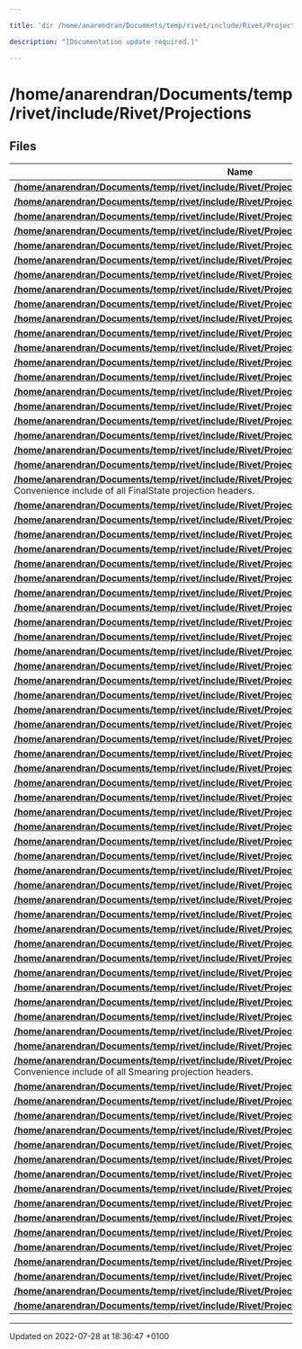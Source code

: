 ```yaml
---

title: 'dir /home/anarendran/Documents/temp/rivet/include/Rivet/Projections'

description: "[Documentation update required.]"

---
```


# /home/anarendran/Documents/temp/rivet/include/Rivet/Projections



## Files

| Name           |
| -------------- |
| **[/home/anarendran/Documents/temp/rivet/include/Rivet/Projections/AliceCommon.hh](/documentation/code/files/projections_2alicecommon_8hh/#file-alicecommon.hh)**  |
| **[/home/anarendran/Documents/temp/rivet/include/Rivet/Projections/AxesDefinition.hh](/documentation/code/files/axesdefinition_8hh/#file-axesdefinition.hh)**  |
| **[/home/anarendran/Documents/temp/rivet/include/Rivet/Projections/Beam.hh](/documentation/code/files/beam_8hh/#file-beam.hh)**  |
| **[/home/anarendran/Documents/temp/rivet/include/Rivet/Projections/BeamThrust.hh](/documentation/code/files/beamthrust_8hh/#file-beamthrust.hh)**  |
| **[/home/anarendran/Documents/temp/rivet/include/Rivet/Projections/CentralEtHCM.hh](/documentation/code/files/centralethcm_8hh/#file-centralethcm.hh)**  |
| **[/home/anarendran/Documents/temp/rivet/include/Rivet/Projections/CentralityProjection.hh](/documentation/code/files/centralityprojection_8hh/#file-centralityprojection.hh)**  |
| **[/home/anarendran/Documents/temp/rivet/include/Rivet/Projections/ChargedFinalState.hh](/documentation/code/files/chargedfinalstate_8hh/#file-chargedfinalstate.hh)**  |
| **[/home/anarendran/Documents/temp/rivet/include/Rivet/Projections/ChargedLeptons.hh](/documentation/code/files/chargedleptons_8hh/#file-chargedleptons.hh)**  |
| **[/home/anarendran/Documents/temp/rivet/include/Rivet/Projections/ConstLossyFinalState.hh](/documentation/code/files/constlossyfinalstate_8hh/#file-constlossyfinalstate.hh)**  |
| **[/home/anarendran/Documents/temp/rivet/include/Rivet/Projections/DirectFinalState.hh](/documentation/code/files/directfinalstate_8hh/#file-directfinalstate.hh)**  |
| **[/home/anarendran/Documents/temp/rivet/include/Rivet/Projections/DISDiffHadron.hh](/documentation/code/files/disdiffhadron_8hh/#file-disdiffhadron.hh)**  |
| **[/home/anarendran/Documents/temp/rivet/include/Rivet/Projections/DISFinalState.hh](/documentation/code/files/disfinalstate_8hh/#file-disfinalstate.hh)**  |
| **[/home/anarendran/Documents/temp/rivet/include/Rivet/Projections/DISKinematics.hh](/documentation/code/files/diskinematics_8hh/#file-diskinematics.hh)**  |
| **[/home/anarendran/Documents/temp/rivet/include/Rivet/Projections/DISLepton.hh](/documentation/code/files/dislepton_8hh/#file-dislepton.hh)**  |
| **[/home/anarendran/Documents/temp/rivet/include/Rivet/Projections/DISRapidityGap.hh](/documentation/code/files/disrapiditygap_8hh/#file-disrapiditygap.hh)**  |
| **[/home/anarendran/Documents/temp/rivet/include/Rivet/Projections/DressedLeptons.hh](/documentation/code/files/dressedleptons_8hh/#file-dressedleptons.hh)**  |
| **[/home/anarendran/Documents/temp/rivet/include/Rivet/Projections/EventMixingFinalState.hh](/documentation/code/files/eventmixingfinalstate_8hh/#file-eventmixingfinalstate.hh)**  |
| **[/home/anarendran/Documents/temp/rivet/include/Rivet/Projections/FastJets.hh](/documentation/code/files/fastjets_8hh/#file-fastjets.hh)**  |
| **[/home/anarendran/Documents/temp/rivet/include/Rivet/Projections/FinalPartons.hh](/documentation/code/files/finalpartons_8hh/#file-finalpartons.hh)**  |
| **[/home/anarendran/Documents/temp/rivet/include/Rivet/Projections/FinalState.hh](/documentation/code/files/finalstate_8hh/#file-finalstate.hh)**  |
| **[/home/anarendran/Documents/temp/rivet/include/Rivet/Projections/FinalStates.hh](/documentation/code/files/finalstates_8hh/#file-finalstates.hh)** <br>Convenience include of all FinalState projection headers.  |
| **[/home/anarendran/Documents/temp/rivet/include/Rivet/Projections/FParameter.hh](/documentation/code/files/fparameter_8hh/#file-fparameter.hh)**  |
| **[/home/anarendran/Documents/temp/rivet/include/Rivet/Projections/GammaGammaFinalState.hh](/documentation/code/files/gammagammafinalstate_8hh/#file-gammagammafinalstate.hh)**  |
| **[/home/anarendran/Documents/temp/rivet/include/Rivet/Projections/GammaGammaKinematics.hh](/documentation/code/files/gammagammakinematics_8hh/#file-gammagammakinematics.hh)**  |
| **[/home/anarendran/Documents/temp/rivet/include/Rivet/Projections/GammaGammaLeptons.hh](/documentation/code/files/gammagammaleptons_8hh/#file-gammagammaleptons.hh)**  |
| **[/home/anarendran/Documents/temp/rivet/include/Rivet/Projections/GeneratedPercentileProjection.hh](/documentation/code/files/generatedpercentileprojection_8hh/#file-generatedpercentileprojection.hh)**  |
| **[/home/anarendran/Documents/temp/rivet/include/Rivet/Projections/HadronicFinalState.hh](/documentation/code/files/hadronicfinalstate_8hh/#file-hadronicfinalstate.hh)**  |
| **[/home/anarendran/Documents/temp/rivet/include/Rivet/Projections/HeavyHadrons.hh](/documentation/code/files/heavyhadrons_8hh/#file-heavyhadrons.hh)**  |
| **[/home/anarendran/Documents/temp/rivet/include/Rivet/Projections/Hemispheres.hh](/documentation/code/files/hemispheres_8hh/#file-hemispheres.hh)**  |
| **[/home/anarendran/Documents/temp/rivet/include/Rivet/Projections/HepMCHeavyIon.hh](/documentation/code/files/hepmcheavyion_8hh/#file-hepmcheavyion.hh)**  |
| **[/home/anarendran/Documents/temp/rivet/include/Rivet/Projections/IdentifiedFinalState.hh](/documentation/code/files/identifiedfinalstate_8hh/#file-identifiedfinalstate.hh)**  |
| **[/home/anarendran/Documents/temp/rivet/include/Rivet/Projections/ImpactParameterProjection.hh](/documentation/code/files/impactparameterprojection_8hh/#file-impactparameterprojection.hh)**  |
| **[/home/anarendran/Documents/temp/rivet/include/Rivet/Projections/IndirectFinalState.hh](/documentation/code/files/indirectfinalstate_8hh/#file-indirectfinalstate.hh)**  |
| **[/home/anarendran/Documents/temp/rivet/include/Rivet/Projections/InitialQuarks.hh](/documentation/code/files/initialquarks_8hh/#file-initialquarks.hh)**  |
| **[/home/anarendran/Documents/temp/rivet/include/Rivet/Projections/InvisibleFinalState.hh](/documentation/code/files/invisiblefinalstate_8hh/#file-invisiblefinalstate.hh)**  |
| **[/home/anarendran/Documents/temp/rivet/include/Rivet/Projections/InvMassFinalState.hh](/documentation/code/files/invmassfinalstate_8hh/#file-invmassfinalstate.hh)**  |
| **[/home/anarendran/Documents/temp/rivet/include/Rivet/Projections/JetAlg.hh](/documentation/code/files/jetalg_8hh/#file-jetalg.hh)**  |
| **[/home/anarendran/Documents/temp/rivet/include/Rivet/Projections/JetFinder.hh](/documentation/code/files/jetfinder_8hh/#file-jetfinder.hh)**  |
| **[/home/anarendran/Documents/temp/rivet/include/Rivet/Projections/JetShape.hh](/documentation/code/files/jetshape_8hh/#file-jetshape.hh)**  |
| **[/home/anarendran/Documents/temp/rivet/include/Rivet/Projections/LeadingParticlesFinalState.hh](/documentation/code/files/leadingparticlesfinalstate_8hh/#file-leadingparticlesfinalstate.hh)**  |
| **[/home/anarendran/Documents/temp/rivet/include/Rivet/Projections/LossyFinalState.hh](/documentation/code/files/lossyfinalstate_8hh/#file-lossyfinalstate.hh)**  |
| **[/home/anarendran/Documents/temp/rivet/include/Rivet/Projections/MergedFinalState.hh](/documentation/code/files/mergedfinalstate_8hh/#file-mergedfinalstate.hh)**  |
| **[/home/anarendran/Documents/temp/rivet/include/Rivet/Projections/METFinder.hh](/documentation/code/files/metfinder_8hh/#file-metfinder.hh)**  |
| **[/home/anarendran/Documents/temp/rivet/include/Rivet/Projections/MissingMomentum.hh](/documentation/code/files/missingmomentum_8hh/#file-missingmomentum.hh)**  |
| **[/home/anarendran/Documents/temp/rivet/include/Rivet/Projections/NeutralFinalState.hh](/documentation/code/files/neutralfinalstate_8hh/#file-neutralfinalstate.hh)**  |
| **[/home/anarendran/Documents/temp/rivet/include/Rivet/Projections/NonHadronicFinalState.hh](/documentation/code/files/nonhadronicfinalstate_8hh/#file-nonhadronicfinalstate.hh)**  |
| **[/home/anarendran/Documents/temp/rivet/include/Rivet/Projections/NonPromptFinalState.hh](/documentation/code/files/nonpromptfinalstate_8hh/#file-nonpromptfinalstate.hh)**  |
| **[/home/anarendran/Documents/temp/rivet/include/Rivet/Projections/ParisiTensor.hh](/documentation/code/files/parisitensor_8hh/#file-parisitensor.hh)**  |
| **[/home/anarendran/Documents/temp/rivet/include/Rivet/Projections/ParticleFinder.hh](/documentation/code/files/particlefinder_8hh/#file-particlefinder.hh)**  |
| **[/home/anarendran/Documents/temp/rivet/include/Rivet/Projections/PartonicTops.hh](/documentation/code/files/partonictops_8hh/#file-partonictops.hh)**  |
| **[/home/anarendran/Documents/temp/rivet/include/Rivet/Projections/PercentileProjection.hh](/documentation/code/files/percentileprojection_8hh/#file-percentileprojection.hh)**  |
| **[/home/anarendran/Documents/temp/rivet/include/Rivet/Projections/PrimaryHadrons.hh](/documentation/code/files/primaryhadrons_8hh/#file-primaryhadrons.hh)**  |
| **[/home/anarendran/Documents/temp/rivet/include/Rivet/Projections/PrimaryParticles.hh](/documentation/code/files/primaryparticles_8hh/#file-primaryparticles.hh)**  |
| **[/home/anarendran/Documents/temp/rivet/include/Rivet/Projections/PromptFinalState.hh](/documentation/code/files/promptfinalstate_8hh/#file-promptfinalstate.hh)**  |
| **[/home/anarendran/Documents/temp/rivet/include/Rivet/Projections/PxConePlugin.hh](/documentation/code/files/pxconeplugin_8hh/#file-pxconeplugin.hh)**  |
| **[/home/anarendran/Documents/temp/rivet/include/Rivet/Projections/SingleValueProjection.hh](/documentation/code/files/singlevalueprojection_8hh/#file-singlevalueprojection.hh)**  |
| **[/home/anarendran/Documents/temp/rivet/include/Rivet/Projections/SmearedJets.hh](/documentation/code/files/smearedjets_8hh/#file-smearedjets.hh)**  |
| **[/home/anarendran/Documents/temp/rivet/include/Rivet/Projections/SmearedMET.hh](/documentation/code/files/smearedmet_8hh/#file-smearedmet.hh)**  |
| **[/home/anarendran/Documents/temp/rivet/include/Rivet/Projections/SmearedParticles.hh](/documentation/code/files/smearedparticles_8hh/#file-smearedparticles.hh)**  |
| **[/home/anarendran/Documents/temp/rivet/include/Rivet/Projections/Smearing.hh](/documentation/code/files/smearing_8hh/#file-smearing.hh)** <br>Convenience include of all Smearing projection headers.  |
| **[/home/anarendran/Documents/temp/rivet/include/Rivet/Projections/Sphericity.hh](/documentation/code/files/sphericity_8hh/#file-sphericity.hh)**  |
| **[/home/anarendran/Documents/temp/rivet/include/Rivet/Projections/Spherocity.hh](/documentation/code/files/spherocity_8hh/#file-spherocity.hh)**  |
| **[/home/anarendran/Documents/temp/rivet/include/Rivet/Projections/TauFinder.hh](/documentation/code/files/taufinder_8hh/#file-taufinder.hh)**  |
| **[/home/anarendran/Documents/temp/rivet/include/Rivet/Projections/Thrust.hh](/documentation/code/files/thrust_8hh/#file-thrust.hh)**  |
| **[/home/anarendran/Documents/temp/rivet/include/Rivet/Projections/TriggerCDFRun0Run1.hh](/documentation/code/files/triggercdfrun0run1_8hh/#file-triggercdfrun0run1.hh)**  |
| **[/home/anarendran/Documents/temp/rivet/include/Rivet/Projections/TriggerCDFRun2.hh](/documentation/code/files/triggercdfrun2_8hh/#file-triggercdfrun2.hh)**  |
| **[/home/anarendran/Documents/temp/rivet/include/Rivet/Projections/TriggerProjection.hh](/documentation/code/files/triggerprojection_8hh/#file-triggerprojection.hh)**  |
| **[/home/anarendran/Documents/temp/rivet/include/Rivet/Projections/TriggerUA5.hh](/documentation/code/files/triggerua5_8hh/#file-triggerua5.hh)**  |
| **[/home/anarendran/Documents/temp/rivet/include/Rivet/Projections/UndressBeamLeptons.hh](/documentation/code/files/undressbeamleptons_8hh/#file-undressbeamleptons.hh)**  |
| **[/home/anarendran/Documents/temp/rivet/include/Rivet/Projections/UnstableFinalState.hh](/documentation/code/files/unstablefinalstate_8hh/#file-unstablefinalstate.hh)**  |
| **[/home/anarendran/Documents/temp/rivet/include/Rivet/Projections/UnstableParticles.hh](/documentation/code/files/unstableparticles_8hh/#file-unstableparticles.hh)**  |
| **[/home/anarendran/Documents/temp/rivet/include/Rivet/Projections/UserCentEstimate.hh](/documentation/code/files/usercentestimate_8hh/#file-usercentestimate.hh)**  |
| **[/home/anarendran/Documents/temp/rivet/include/Rivet/Projections/VetoedFinalState.hh](/documentation/code/files/vetoedfinalstate_8hh/#file-vetoedfinalstate.hh)**  |
| **[/home/anarendran/Documents/temp/rivet/include/Rivet/Projections/VisibleFinalState.hh](/documentation/code/files/visiblefinalstate_8hh/#file-visiblefinalstate.hh)**  |
| **[/home/anarendran/Documents/temp/rivet/include/Rivet/Projections/WFinder.hh](/documentation/code/files/wfinder_8hh/#file-wfinder.hh)**  |
| **[/home/anarendran/Documents/temp/rivet/include/Rivet/Projections/ZFinder.hh](/documentation/code/files/zfinder_8hh/#file-zfinder.hh)**  |






-------------------------------

Updated on 2022-07-28 at 18:36:47 +0100
